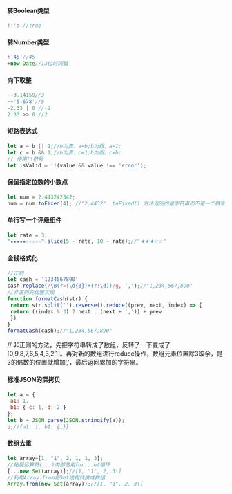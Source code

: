 #### 转Boolean类型

```javascript
!!'a'//true
```

#### 转Number类型

```js
+'45'//45  
+new Date//13位时间戳
```

#### 向下取整

```js
~~3.14159//3  
~~'5.678'//5  
-2.33 | 0 //-2  
2.33 >> 0 //2
```

#### 短路表达式

```js
let a = b || 1;//b为真，a=b;b为假，a=1;  
let c = b && 1;//b为真，c=1;b为假，c=b;  
// 使用!!符号  
let isValid = !!(value && value !== 'error');
```

#### 保留指定位数的小数点

```js
let num = 2.443242342;  
num = num.toFixed(4); //"2.4432"  toFixed() 方法返回的是字符串而不是一个数字。
```

#### 单行写一个评级组件

```js
let rate = 3;  
"★★★★★☆☆☆☆☆".slice(5 - rate, 10 - rate);//"★★★☆☆"
```

#### 金钱格式化

```js
//正则  
let cash = '1234567890'  
cash.replace(/\B(?=(\d{3})+(?!\d))/g, ',');//"1,234,567,890"  
//非正则的优雅实现  
function formatCash(str) {  
 return str.split('').reverse().reduce((prev, next, index) => {  
 return ((index % 3) ? next : (next + ',')) + prev  
 })  
}  
formatCash(cash);//"1,234,567,890"  
```

// 非正则的方法，先把字符串转成了数组，反转了一下变成了[0,9,8,7,6,5,4,3,2,1]。再对新的数组进行reduce操作，数组元素位置除3取余，是3的倍数的位置就增加’,’，最后返回累加的字符串。

#### 标准JSON的深拷贝

```js
let a = {  
 a1: 1,  
 b1: { c: 1, d: 2 }  
};  
let b = JSON.parse(JSON.stringify(a));  
b;//{a1: 1, b1: {…}}
```

#### 数组去重

```js
let array=[1, "1", 2, 1, 1, 3];  
//拓展运算符(...)内部使用for...of循环  
[...new Set(array)];//[1, "1", 2, 3\]  
//利用Array.from将Set结构转换成数组  
Array.from(new Set(array));//[1, "1", 2, 3\]
```